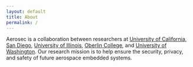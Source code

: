 ```yaml
---
layout: default
title: About
permalink: /
---
```


Aerosec is a collaboration between researchers at [University of California, San Diego](https://cse.ucsd.edu/), [University of Illinois](https://cs.illinois.edu/), [Oberlin College](https://www.cs.oberlin.edu/), and [University of Washington](https://www.cs.washington.edu/). Our research mission is to help ensure the security, privacy, and safety of future aerospace embedded systems.
